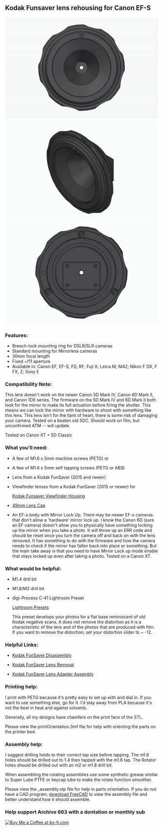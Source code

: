 ## Kodak Funsaver lens rehousing for Canon EF-S

![KFS_canonEF-S_1](https://github.com/Archive-663/kodakFunsaver/blob/main/ASSETS/kodakFunsaver_canonEF-S.jpg)
![KFS_canonEF-S_2](https://github.com/Archive-663/kodakFunsaver/blob/main/ASSETS/kodakFunsaver_canonEF-S_1.jpg)
![KFS_canonEF-S_3](https://github.com/Archive-663/kodakFunsaver/blob/main/ASSETS/kodakFunsaver_canonEF-S_2.jpg)

### Features:
- Breech-lock mounting ring for DSLR/SLR cameras
- Standard mounting for Mirrorless cameras
- 30mm focal length
- Fixed ~f11 aperture
- Available in: Canon EF, EF-S, FD, RF; Fuji X; Leica M; M42; Nikon F DX, F FX, Z; Sony E

### Compatibility Note:

This lens doesn't work on the newer Canon 5D Mark IV, Canon 6D Mark II, and Canon 1DX series. The firmware on the 5D Mark IV and 6D Mark II both look for the mirror to make its full actuation before firing the shutter. This means we can lock the mirror with hardware to shoot with something like this lens. This lens isn't for the faint of heart, there is some risk of damaging your camera. Tested on a beaten old 5DC. Should work on film, but unconfirmed ATM -- will update. 

Tested on Canon XT + 5D Classic

### What you’ll need:
- A few of M1.6 x 5mm machine screws (PETG)
  or
- A few of M1.6 x 5mm self tapping screws (PETG or ABS)
- Lens from a Kodak FunSaver (2015 and newer)
- Viewfinder lenses from a Kodak FunSaver (2015 or newer) for
  
  [Kodak Funsaver Viewfinder Housing](https://github.com/Archive-663/kodakFunsaver/tree/main/viewFinder)
  
- [49mm Lens Cap](https://github.com/Archive-663/lensCaps)
- An EF-s body with Mirror Lock Up. There may be newer EF-s cameras that don't allow a 'hardware' mirror lock up. I know the Canon 6D (sure an EF camera) doesn't allow you to physically have something locking up the mirror when you take a photo. It will throw up an ERR code and should be reset once you turn the camera off and back on with the lens removed. It has something to do with the firmware and how the camera needs to check if the mirror has fallen back into place or something. But the main take away is that you need to have Mirror Lock up mode enable that stays locked up even after taking a photo. Tested on a Canon XT. 

### What would be helpful:
- M1.4 drill bit
- M1.8/M2 drill bit
- digi-Process C-41 Lightroom Preset

    [Lightroom Presets](https://github.com/Archive-663/lightroomPresets)

    This preset develops your photos for a flat base reminiscent of old Kodak negative scans. It does not remove the distortion as it is a characteristic of the lens and of the photos that are produced with film. If you want to remove the distortion; set your distortion slider to ~ -12.

### Helpful Links:
- [Kodak FunSaver Disassembly](https://www.youtube.com/watch?v=eMyq5sUIDkU)

- [Kodak FunSaver Lens Removal](https://www.youtube.com/watch?v=mniP1P2PrpM)

- [Kodak FunSaver Lens Adapter Assembly](https://www.youtube.com/watch?v=7Ed5-oDCAb8)

### Printing help:
I print with PETG because it's pretty easy to set up with and dial in. If you want to use something else, go for it. I'd stay away from PLA because it's not the best in heat and against solvents. 

Generally, all my designs have chamfers on the print face of the STL.

Please view the printOrientation.3mf file for help with orienting the parts on the printer bed. 

### Assembly help:
I suggest drilling holds to their correct tap size before tapping. The m1.6 holes should be drilled out to 1.4 then tapped with the m1.6 tap. The Rotator holes should be drilled out with an m2 or m1.8 drill bit.

When assembling the rotating assemblies use some synthetic grease similar to Super Lube PTFE or keycap lube to make the rotate function smoother. 

Please view the _assembly.stp file for help in parts orientation. If you do not have a CAD program, <a href="https://www.freecad.org/downloads.php" target="_blank">download FreeCAD</a> to view the assembly file and better understand how it should assemble.

### Help support Archive 663 with a dontation or monthly sub
<a href='https://ko-fi.com/P5P3MHMSF' target='_blank'><img height='36' style='border:0px;height:36px;' src='https://storage.ko-fi.com/cdn/kofi2.png?v=3' border='0' alt='Buy Me a Coffee at ko-fi.com' /></a>

